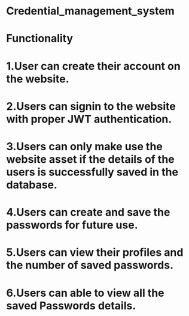 # Credential_management_system

# Functionality
# 1.User can create their account on the website.
# 2.Users can signin to the website with proper JWT authentication.
# 3.Users can only make use the website asset if the details of the users is successfully saved in the database.
# 4.Users can create and save the passwords for future use.
# 5.Users can view their profiles and the number of saved passwords.
# 6.Users can able to view all the saved Passwords details.
